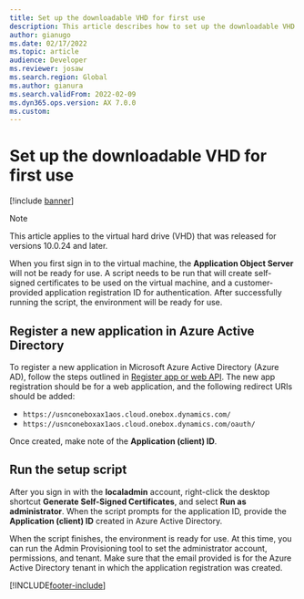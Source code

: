```yaml
---
title: Set up the downloadable VHD for first use
description: This article describes how to set up the downloadable VHD for first use of the Application Object Server.
author: gianugo
ms.date: 02/17/2022
ms.topic: article
audience: Developer
ms.reviewer: josaw
ms.search.region: Global
ms.author: gianura
ms.search.validFrom: 2022-02-09
ms.dyn365.ops.version: AX 7.0.0
ms.custom: 
---
```


# Set up the downloadable VHD for first use

[!include [banner](../includes/banner.md)]

> [!NOTE]
> This article applies to the virtual hard drive (VHD) that was released for versions 10.0.24 and later.

When you first sign in to the virtual machine, the **Application Object Server** will not be ready for use. A script needs to be run that will create self-signed certificates to be used on the virtual machine, and a customer-provided application registration ID for authentication. After successfully running the script, the environment will be ready for use.

## Register a new application in Azure Active Directory

To register a new application in Microsoft Azure Active Directory (Azure AD), follow the steps outlined in [Register app or web API](/azure/active-directory/develop/quickstart-register-app). The new app registration should be for a web application, and the following redirect URIs should be added:

- `https://usnconeboxax1aos.cloud.onebox.dynamics.com/`
- `https://usnconeboxax1aos.cloud.onebox.dynamics.com/oauth/`

Once created, make note of the **Application (client) ID**.

## Run the setup script

After you sign in with the **localadmin** account, right-click the desktop shortcut **Generate Self-Signed Certificates**, and select **Run as administrator**. When the script prompts for the application ID, provide the **Application (client) ID** created in Azure Active Directory.

When the script finishes, the environment is ready for use. At this time, you can run the Admin Provisioning tool to set the administrator account, permissions, and tenant. Make sure that the email provided is for the Azure Active Directory tenant in which the application registration was created.

[!INCLUDE[footer-include](../../../includes/footer-banner.md)]
